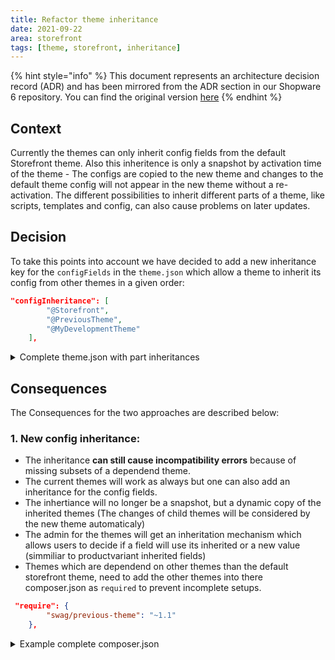 ```yaml
---
title: Refactor theme inheritance
date: 2021-09-22
area: storefront
tags: [theme, storefront, inheritance]
--- 
```


{% hint style="info" %}
This document represents an architecture decision record (ADR) and has been mirrored from the ADR section in our Shopware 6 repository.
You can find the original version [here](https://github.com/shopware/platform/blob/trunk/adr/2021-09-22-refactor-theme-inheritance.md)
{% endhint %}

## Context
Currently the themes can only inherit config fields from the default Storefront theme.
Also this inheritence is only a snapshot by activation time of the theme - The configs are copied to the new theme and changes to the default theme config will not appear in the new theme without a re-activation.
The different possibilities to inherit different parts of a theme, like scripts, templates and config, can also cause problems on later updates.

## Decision
To take this points into account we have decided to add a new inheritance key for the `configFields` in the `theme.json` which allow a theme to inherit its config from other themes in a given order:
```json
"configInheritance": [
        "@Storefront",
        "@PreviousTheme",
        "@MyDevelopmentTheme"
    ],
```
<details>
  <summary>Complete theme.json with part inheritances</summary>

```json
{
    "name": "MyDevelopmentTheme",
    "author": "Shopware AG",
    "views": [
        "@Storefront",
        "@Plugins",
        "@MyDevelopmentTheme"
    ],
    "style": [
        "app/storefront/src/scss/overrides.scss",
        "@Storefront",
        "app/storefront/src/scss/base.scss"
    ],
    "script": [
        "@Storefront",
        "app/storefront/dist/storefront/js/my-development-theme.js"
    ],
    "asset": [
        "@Storefront",
        "app/storefront/src/assets"
    ],
    "configInheritance": [
        "@Storefront",
        "@PreviousTheme",
        "@MyDevelopmentTheme"
    ],
    "config": {
        "blocks": {
            "exampleBlock": {
                "label": {
                    "en-GB": "Example block",
                    "de-DE": "Beispiel Block"
                }
            }
        },
        "sections": {
            "exampleSection": {
                "label": {
                    "en-GB": "Example section",
                    "de-DE": "Beispiel Sektion"
                }
            }
        },
        "fields": {
            "my-single-test-select-field": {
                "editable": false
            },
            "my-single-select-field": {
                "label": {
                    "en-GB": "Select a font size",
                    "de-DE": "Wähle ein Schriftgröße"
                },
                "type": "text",
                "value": "24",
                "custom": {
                    "componentName": "sw-single-select",
                    "options": [
                        {
                            "value": "16",
                            "label": {
                                "en-GB": "16px",
                                "de-DE": "16px"
                            }
                        },
                        {
                            "value": "20",
                            "label": {
                                "en-GB": "20px",
                                "de-DE": "20px"
                            }
                        },
                        {
                            "value": "24",
                            "label": {
                                "en-GB": "24px",
                                "de-DE": "24px"
                            }
                        }
                    ]
                },
                "editable": true,
                "block": "exampleBlock",
                "section": "exampleSection"
            },
            "usps-positions": {
                "label":
                {
                    "en-GB": "Position",
                    "de-DE": "Position"
                },
                "scss": true,
                "type": "text",
                "value": [
                    "top",
                    "bottom"
                ],
                "custom": {
                    "componentName": "sw-multi-select",
                    "options": [
                        {
                            "value": "bottom",
                            "label":
                            {
                                "en-GB": "bottom",
                                "de-DE": "unten"
                            }
                        },
                        {
                            "value": "top",
                            "label":
                            {
                                "en-GB": "top",
                                "de-DE": "oben"
                            }
                        },
                        {
                            "value": "middle",
                            "label":
                            {
                                "en-GB": "middle",
                                "de-DE": "mittel"
                            }
                        }
                    ]
                },
                "editable": true,
                "tab": "usps",
                "block": "exampleBlock",
                "section": "exampleSection"
            }
        }
    }
}
```
</details>

## Consequences
The Consequences for the two approaches are described below:
### 1. New config inheritance:
* The inheritance **can still cause incompatibility errors** because of missing subsets of a dependend theme.
* The current themes will work as always but one can also add an inheritance for the config fields.
* The inhertiance will no longer be a snapshot, but a dynamic copy of the inherited themes (The changes of child themes will be considered by the new theme automaticaly)
* The admin for the themes will get an inheritation mechanism which allows users to decide if a field will use its inherited or a new value (simmiliar to productvariant inherited fields)
* Themes which are dependend on other themes than the default storefront theme, need to add the other themes into there composer.json as `required` to prevent incomplete setups.
```json
 "require": {
        "swag/previous-theme": "~1.1"
    },
```

<details>
  <summary>Example complete composer.json</summary>

```json
{
    "name": "swag/my-development-theme",
    "description": "My Development Theme",
    "type": "shopware-platform-plugin",
    "version": "1.7",
    "license": "MIT",
    "autoload": {
        "psr-4": {
            "MyDevelopmentTheme\\": "src/"
        }
    },
    "require": {
        "swag/previous-theme": "~1.1"
    },
    "extra": {
        "shopware-plugin-class": "MyDevelopmentTheme\\MyDevelopmentTheme",
        "label": {
            "de-DE": "Theme MyDevelopmentTheme plugin",
            "en-GB": "Theme MyDevelopmentTheme plugin"
        }
    }
}
```
</details>
